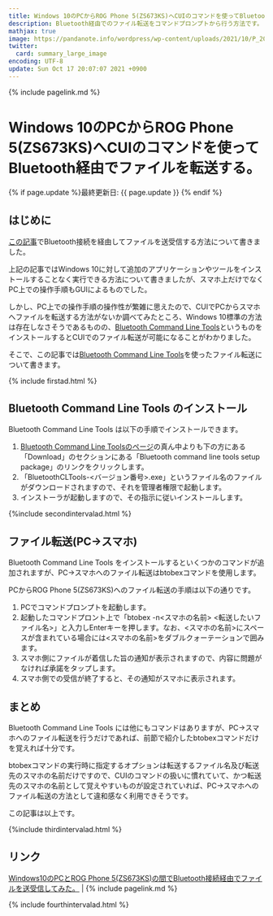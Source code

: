 ```yaml
---
title: Windows 10のPCからROG Phone 5(ZS673KS)へCUIのコマンドを使ってBluetooth経由でファイルを転送する。 - panda大学習帳外伝
description: Bluetooth経由でのファイル転送をコマンドプロンプトから行う方法です。
mathjax: true
image: https://pandanote.info/wordpress/wp-content/uploads/2021/10/P_20211015_130102a.jpg
twitter: 
  card: summary_large_image
encoding: UTF-8
update: Sun Oct 17 20:07:07 2021 +0900
---
```

{% include pagelink.md %}
# Windows 10のPCからROG Phone 5(ZS673KS)へCUIのコマンドを使ってBluetooth経由でファイルを転送する。
{% if page.update %}最終更新日: {{ page.update }} {% endif %}
## はじめに
[この記事](https://pandanote.info/?p=7713)でBluetooth接続を経由してファイルを送受信する方法について書きました。

上記の記事ではWindows 10に対して追加のアプリケーションやツールをインストールすることなく実行できる方法について書きましたが、スマホ上だけでなくPC上での操作手順もGUIによるものでした。

しかし、PC上での操作手順の操作性が繁雑に思えたので、CUIでPCからスマホへファイルを転送する方法がないか調べてみたところ、Windows 10標準の方法は存在しなさそうであるものの、[Bluetooth Command Line Tools](https://bluetoothinstaller.com/bluetooth-command-line-tools)というものをインストールするとCUIでのファイル転送が可能になることがわかりました。

そこで、この記事では[Bluetooth Command Line Tools](https://bluetoothinstaller.com/bluetooth-command-line-tools)を使ったファイル転送について書きます。

{% include firstad.html %}

## Bluetooth Command Line Tools のインストール
Bluetooth Command Line Tools は以下の手順でインストールできます。
1. [Bluetooth Command Line Toolsのページ](https://bluetoothinstaller.com/bluetooth-command-line-tools)の真ん中よりも下の方にある「Download」のセクションにある「Bluetooth command line tools setup package」のリンクをクリックします。
1. 「BluetoothCLTools-&lt;バージョン番号&gt;.exe」というファイル名のファイルがダウンロードされますので、それを管理者権限で起動します。
1. インストーラが起動しますので、その指示に従いインストールします。

{%include secondintervalad.html %}

## ファイル転送(PC→スマホ)
Bluetooth Command Line Tools をインストールするといくつかのコマンドが追加されますが、PC→スマホへのファイル転送はbtobexコマンドを使用します。

PCからROG Phone 5(ZS673KS)へのファイル転送の手順は以下の通りです。
1. PCでコマンドプロンプトを起動します。
1. 起動したコマンドプロント上で「btobex -n&lt;スマホの名前&gt; &lt;転送したいファイル名&gt;」と入力しEnterキーを押します。なお、&lt;スマホの名前&gt;にスペースが含まれている場合には&lt;スマホの名前&gt;をダブルクォーテーションで囲みます。
1. スマホ側にファイルが着信した旨の通知が表示されますので、内容に問題がなければ承諾をタップします。
1. スマホ側での受信が終了すると、その通知がスマホに表示されます。

## まとめ
Bluetooth Command Line Tools には他にもコマンドはありますが、PC→スマホへのファイル転送を行うだけであれば、前節で紹介したbtobexコマンドだけを覚えれば十分です。

btobexコマンドの実行時に指定するオプションは転送するファイル名及び転送先のスマホの名前だけですので、CUIのコマンドの扱いに慣れていて、かつ転送先のスマホの名前として覚えやすいものが設定されていれば、PC→スマホへのファイル転送の方法として違和感なく利用できそうです。

この記事は以上です。

{%include thirdintervalad.html %}

## リンク
[Windows10のPCとROG Phone 5(ZS673KS)の間でBluetooth接続経由でファイルを送受信してみた。](https://pandanote.info/?p=7713) \| {% include pagelink.md %}

{% include fourthintervalad.html %}
